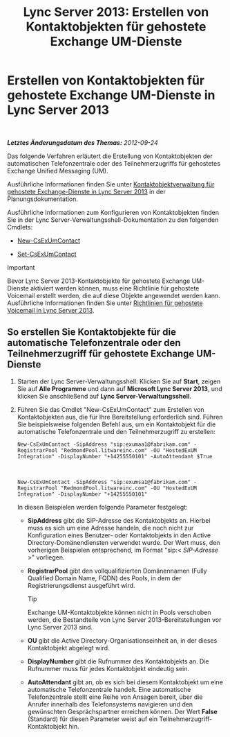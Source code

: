 ﻿---
title: 'Lync Server 2013: Erstellen von Kontaktobjekten für gehostete Exchange UM-Dienste'
TOCTitle: Erstellen von Kontaktobjekten für gehostete Exchange UM-Dienste
ms:assetid: a39be52f-488a-4523-ad5f-ce1f0d681959
ms:mtpsurl: https://technet.microsoft.com/de-de/library/Gg412765(v=OCS.15)
ms:contentKeyID: 49294965
ms.date: 05/19/2016
mtps_version: v=OCS.15
ms.translationtype: HT
---

# Erstellen von Kontaktobjekten für gehostete Exchange UM-Dienste in Lync Server 2013

 

_**Letztes Änderungsdatum des Themas:** 2012-09-24_

Das folgende Verfahren erläutert die Erstellung von Kontaktobjekten der automatischen Telefonzentrale oder des Teilnehmerzugriffs für gehostetes Exchange Unified Messaging (UM).

Ausführliche Informationen finden Sie unter [Kontaktobjektverwaltung für gehostete Exchange-Dienste in Lync Server 2013](lync-server-2013-hosted-exchange-contact-object-management.md) in der Planungsdokumentation.

Ausführliche Informationen zum Konfigurieren von Kontaktobjekten finden Sie in der Lync Server-Verwaltungsshell-Dokumentation zu den folgenden Cmdlets:

  - [New-CsExUmContact](new-csexumcontact.md)

  - [Set-CsExUmContact](set-csexumcontact.md)


> [!IMPORTANT]
> Bevor Lync Server 2013-Kontaktobjekte für gehostete Exchange UM-Dienste aktiviert werden können, muss eine Richtlinie für gehostete Voicemail erstellt werden, die auf diese Objekte angewendet werden kann. Ausführliche Informationen finden Sie unter <A href="lync-server-2013-hosted-voice-mail-policies.md">Richtlinien für gehostete Voicemail in Lync Server 2013</A>.



## So erstellen Sie Kontaktobjekte für die automatische Telefonzentrale oder den Teilnehmerzugriff für gehostete Exchange UM-Dienste

1.  Starten der Lync Server-Verwaltungsshell: Klicken Sie auf **Start**, zeigen Sie auf **Alle Programme** und dann auf **Microsoft Lync Server 2013**, und klicken Sie anschließend auf **Lync Server-Verwaltungsshell**.

2.  Führen Sie das Cmdlet "New-CsExUmContact" zum Erstellen von Kontaktobjekten aus, die für Ihre Bereitstellung erforderlich sind. Führen Sie beispielsweise folgenden Befehl aus, um ein Kontaktobjekt für die automatische Telefonzentrale und den Teilnehmerzugriff zu erstellen:
    
        New-CsExUmContact -SipAddress "sip:exumaa1@fabrikam.com" -RegistrarPool "RedmondPool.litwareinc.com" -OU "HostedExUM Integration" -DisplayNumber "+14255550101" -AutoAttendant $True

       &nbsp;
    
        New-CsExUmContact -SipAddress "sip:exumsa1@fabrikam.com" -RegistrarPool "RedmondPool.litwareinc.com" -OU "HostedExUM Integration" -DisplayNumber "+14255550101"
    
    In diesen Beispielen werden folgende Parameter festgelegt:
    
      - **SipAddress** gibt die SIP-Adresse des Kontaktobjekts an. Hierbei muss es sich um eine Adresse handeln, die noch nicht zur Konfiguration eines Benutzer- oder Kontaktobjekts in den Active Directory-Domänendiensten verwendet wurde. Der Wert muss, den vorherigen Beispielen entsprechend, im Format "sip:\< *SIP-Adresse* \>" vorliegen.
    
      - **RegistrarPool** gibt den vollqualifizierten Domänennamen (Fully Qualified Domain Name, FQDN) des Pools, in dem der Registrierungsdienst ausgeführt wird.
        

        > [!TIP]
        > Exchange UM-Kontaktobjekte können nicht in Pools verschoben werden, die Bestandteile von Lync Server 2013-Bereitstellungen vor Lync Server 2013 sind.

    
      - **OU** gibt die Active Directory-Organisationseinheit an, in der dieses Kontaktobjekt abgelegt wird.
    
      - **DisplayNumber** gibt die Rufnummer des Kontaktobjekts an. Die Rufnummer muss für jedes Kontaktobjekt eindeutig sein.
    
      - **AutoAttendant** gibt an, ob es sich bei diesem Kontaktobjekt um eine automatische Telefonzentrale handelt. Eine automatische Telefonzentrale stellt eine Reihe von Ansagen bereit, über die Anrufer innerhalb des Telefonsystems navigieren und den gewünschten Gesprächspartner erreichen können. Der Wert **False** (Standard) für diesen Parameter weist auf ein Teilnehmerzugriff-Kontaktobjekt hin.


